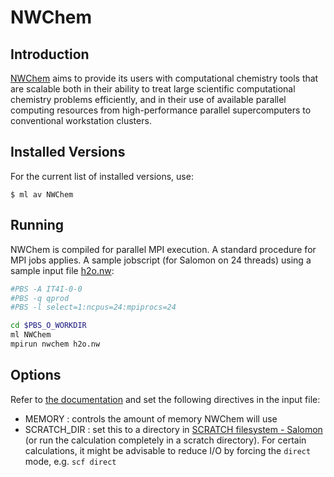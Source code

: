 # NWChem

## Introduction

[NWChem][a] aims to provide its users with computational chemistry tools that are scalable both in their ability to treat large scientific computational chemistry problems efficiently, and in their use of available parallel computing resources from high-performance parallel supercomputers to conventional workstation clusters.

## Installed Versions

For the current list of installed versions, use:

```console
$ ml av NWChem
```

## Running

NWChem is compiled for parallel MPI execution. A standard procedure for MPI jobs applies. A sample jobscript (for Salomon on 24 threads) using a sample input file [h2o.nw][1]:

```bash
#PBS -A IT4I-0-0
#PBS -q qprod
#PBS -l select=1:ncpus=24:mpiprocs=24

cd $PBS_O_WORKDIR
ml NWChem
mpirun nwchem h2o.nw
```

## Options

Refer to [the documentation][b] and set the following directives in the input file:

* MEMORY : controls the amount of memory NWChem will use
* SCRATCH_DIR : set this to a directory in [SCRATCH filesystem - Salomon][2] (or run the calculation completely in a scratch directory). For certain calculations, it might be advisable to reduce I/O by forcing the `direct` mode, e.g. `scf direct`

[1]: ./files-nwchem/h2o.nw
[2]: ../../salomon/storage.md

[a]: https://www.nwchem-sw.org/index.php/Main_Page
[b]: https://github.com/nwchemgit/nwchem/wiki
